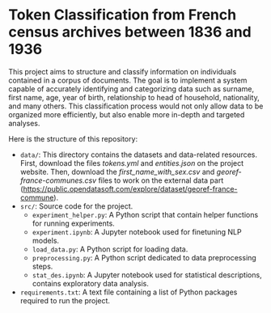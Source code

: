 # Token Classification from French census archives between 1836 and 1936

This project aims to structure and classify information on individuals contained in a corpus of documents. The goal is to implement a system capable of accurately identifying and categorizing data such as surname, first name, age, year of birth, relationship to head of household, nationality, and many others. This classification process would not only allow data to be organized more efficiently, but also enable more in-depth and targeted analyses.

Here is the structure of this repository:
- `data/`: This directory contains the datasets and data-related resources. First, download the files _tokens.yml_ and _entities.json_ on the project website. Then, download the *first_name_with_sex.csv* and _georef-france-communes.csv_ files to work on the external data part (https://public.opendatasoft.com/explore/dataset/georef-france-commune).
- `src/`: Source code for the project.
  - `experiment_helper.py`: A Python script that contain helper functions for running experiments.
  - `experiment.ipynb`: A Jupyter notebook used for finetuning NLP models.
  - `load_data.py`: A Python script for loading data.
  - `preprocessing.py`: A Python script dedicated to data preprocessing steps.
  - `stat_des.ipynb`: A Jupyter notebook used for statistical descriptions, contains exploratory data analysis.
- `requirements.txt`: A text file containing a list of Python packages required to run the project. 